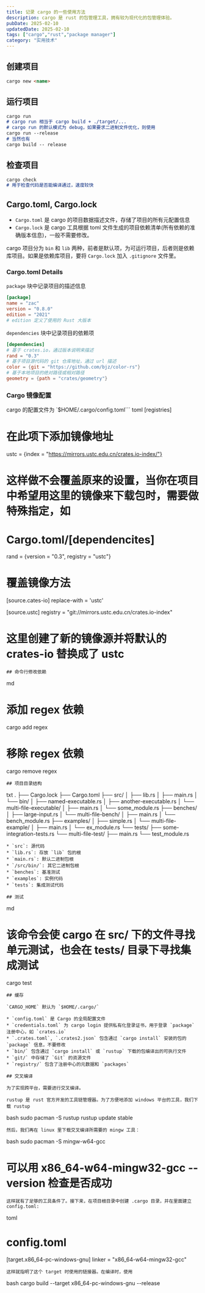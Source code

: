 ```yaml
---
title: 记录 cargo 的一些使用方法
description: cargo 是 rust 的包管理工具，拥有较为现代化的包管理体验。
pubDate: 2025-02-10
updatedDate: 2025-02-10
tags: ["cargo","rust","package manager"]
category: "实用技术"
---
```

## 创建项目

```md
cargo new <name>
```

## 运行项目

```md
cargo run
# cargo run 相当于 cargo build + ./target/...
# cargo run 的默认模式为 debug，如果要求二进制文件优化，则使用
cargo run --release
# 当然也有
cargo build -- release
```

## 检查项目

```md
cargo check
# 用于检查代码是否能编译通过，速度较快
```

## Cargo.toml, Cargo.lock

* `Cargo.toml` 是 cargo 的项目数据描述文件，存储了项目的所有元配置信息
* `Cargo.lock` 是 cargo 工具根据 toml 文件生成的项目依赖清单(所有依赖的准确版本信息)，一般不需要修改。

cargo 项目分为 `bin` 和 `lib` 两种，前者是默认项，为可运行项目，后者则是依赖库项目。如果是依赖库项目，要将 `Cargo.lock` 加入 `.gitignore` 文件里。

### Cargo.toml Details

`package` 块中记录项目的描述信息

```toml
[package]
name = "zac"
version = "0.8.0"
edition = "2021"
# edition 定义了使用的 Rust 大版本
```

`dependencies` 块中记录项目的依赖项

```toml
[dependencies]
# 基于 crates.io，通过版本说明来描述
rand = "0.3"
# 基于项目源代码的 git 仓库地址，通过 url 描述
color = {git = "https://github.com/bjz/color-rs"}
# 基于本地项目的绝对路径或相对路径
geometry = {path = "crates/geometry"}
```

### Cargo 镜像配置

cargo 的配置文件为 `$HOME/.cargo/config.toml``` toml
[registries]
# 在此项下添加镜像地址
ustc = {index = "https://mirrors.ustc.edu.cn/crates.io-index/"}
# 这样做不会覆盖原来的设置，当你在项目中希望用这里的镜像来下载包时，需要做特殊指定，如
# Cargo.toml/[dependencites]
rand = {version = "0.3", registry = "ustc"}

# 覆盖镜像方法
[source.cates-io]
replace-with = 'ustc'

[source.ustc]
registry = "git://mirrors.ustc.edu.cn/crates.io-index"
# 这里创建了新的镜像源并将默认的 crates-io 替换成了 ustc

```
## 命令行修改依赖

```

md
# 添加 regex 依赖
cargo add regex
# 移除 regex 依赖
cargo remove regex

```
## 项目目录结构

```

txt
.
├── Cargo.lock
├── Cargo.toml
├── src/
│   ├── lib.rs
│   ├── main.rs
│   └── bin/
│       ├── named-executable.rs
│       ├── another-executable.rs
│       └── multi-file-executable/
│           ├── main.rs
│           └── some_module.rs
├── benches/
│   ├── large-input.rs
│   └── multi-file-bench/
│       ├── main.rs
│       └── bench_module.rs
├── examples/
│   ├── simple.rs
│   └── multi-file-example/
│       ├── main.rs
│       └── ex_module.rs
└── tests/
    ├── some-integration-tests.rs
    └── multi-file-test/
        ├── main.rs
        └── test_module.rs

```
* `src`: 源代码
* `lib.rs`: 存放 `lib` 包的根
* `main.rs`: 默认二进制包根
* `/src/bin/`: 其它二进制包根
* `benches`: 基准测试
* `examples`: 实例代码
* `tests`: 集成测试代码

## 测试

```

md
# 该命令会使 cargo 在 src/ 下的文件寻找单元测试，也会在 tests/ 目录下寻找集成测试
cargo test

```
## 缓存

`CARGO_HOME` 默认为 `$HOME/.cargo/`

* `config.toml` 是 Cargo 的全局配置文件
* `credentials.toml` 为 cargo login 提供私有化登录证书，用于登录 `package` 注册中心，如 `crates.io`
* `.crates.toml`, `.crates2.json` 包含通过 `cargo install` 安装的包的 `package` 信息，不要修改
* `bin/` 包含通过 `cargo install` 或 `rustup` 下载的包编译出的可执行文件
* `git/` 中存储了 `Git` 的资源文件
* `registry/` 包含了注册中心的元数据和 `packages`

## 交叉编译

为了实现跨平台，需要进行交叉编译。

rustup 是 rust 官方开发的工具链管理器。为了方便地添加 windows 平台的工具，我们下载 rustup

```

bash
sudo pacman -S rustup
rustup update stable

```
然后，我们再在 linux 里下载交叉编译所需要的 mingw 工具：

```

bash
sudo pacman -S mingw-w64-gcc
# 可以用 x86_64-w64-mingw32-gcc --version 检查是否成功

```
这样就有了足够的工具条件了。接下来，在项目根目录中创建 .cargo 目录，并在里面建立 config.toml:

```

toml
# config.toml
[target.x86_64-pc-windows-gnu]
linker = "x86_64-w64-mingw32-gcc"

```
这样就指明了这个 target 时使用的链接器。在编译时，使用

```

bash
cargo build --target x86_64-pc-windows-gnu --release

```

```

